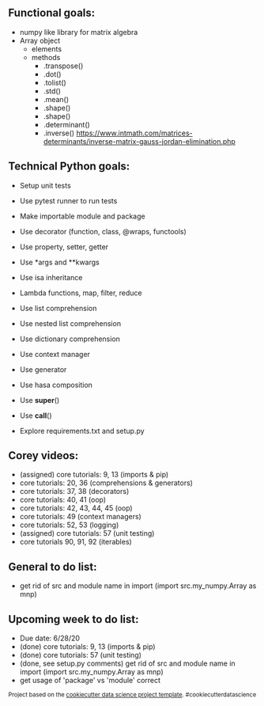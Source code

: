 ## Functional goals:
- numpy like library for matrix algebra
- Array object
    - elements
    - methods
        - .transpose()
        - .dot()
        - .tolist()
        - .std()
        - .mean()
        - .shape()
        - .shape()
        - .determinant()
        - .inverse() https://www.intmath.com/matrices-determinants/inverse-matrix-gauss-jordan-elimination.php

## Technical Python goals:
- Setup unit tests
- Use pytest runner to run tests
- Make importable module and package
- Use decorator (function, class, @wraps, functools)
- Use property, setter, getter
- Use *args and **kwargs

- Use isa inheritance
- Lambda functions, map, filter, reduce
- Use list comprehension
- Use nested list comprehension
- Use dictionary comprehension
- Use context manager
- Use generator
- Use hasa composition
- Use __super__()
- Use __call__()
- Explore requirements.txt and setup.py

## Corey videos:
- (assigned) core tutorials: 9, 13  (imports & pip)
- core tutorials:  20, 36 (comprehensions & generators)
- core tutorials:  37, 38 (decorators)
- core tutorials:  40, 41 (oop)
- core tutorials:  42, 43, 44, 45 (oop)
- core tutorials:  49 (context managers)
- core tutorials:  52, 53 (logging)
- (assigned) core tutorials:  57 (unit testing)
- core tutorials 90, 91, 92 (iterables)

## General to do list:
- get rid of src and module name in import (import src.my_numpy.Array as mnp)

## Upcoming week to do list:
- Due date:  6/28/20
- (done) core tutorials: 9, 13  (imports & pip)
- (done) core tutorials:  57 (unit testing)
- (done, see setup.py comments) get rid of src and module name in import (import src.my_numpy.Array as mnp)
- get usage of 'package' vs 'module' correct

<p><small>Project based on the <a target="_blank" href="https://drivendata.github.io/cookiecutter-data-science/">cookiecutter data science project template</a>. #cookiecutterdatascience</small></p>
